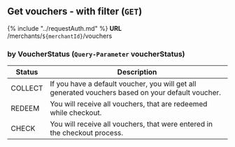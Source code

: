 <!--start-->
## Get vouchers - with filter (`GET`)
{%
    include "../requestAuth.md"
%}
**URL** /merchants/`${merchantId}`/vouchers

### by VoucherStatus (`Query-Parameter` voucherStatus)

| Status | Description |
| ------ | ----------- |
| COLLECT  | If you have a default voucher, you will get all generated vouchers based on your default voucher. | 
| REDEEM | You will receive all vouchers, that are redeemed while checkout. |
| CHECK | You will receive all vouchers, that were entered in the checkout process. | 
<!--end-->